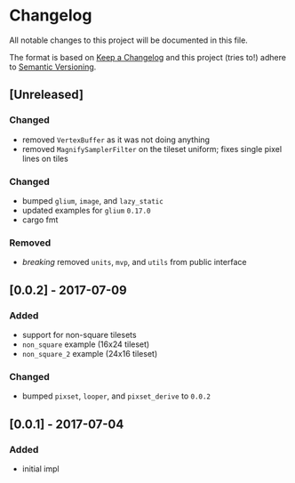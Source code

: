 # Changelog
All notable changes to this project will be documented in this file.

The format is based on [Keep a Changelog](http://keepachangelog.com/en/1.0.0/)
and this project (tries to!) adhere to [Semantic Versioning](http://semver.org/spec/v2.0.0.html).

## [Unreleased]

### Changed
- removed `VertexBuffer` as it was not doing anything
- removed `MagnifySamplerFilter` on the tileset uniform; fixes single pixel lines on tiles

### Changed
- bumped `glium`, `image`, and `lazy_static`
- updated examples for `glium` `0.17.0`
- cargo fmt

### Removed
- *breaking* removed `units`, `mvp`, and `utils` from public interface

## [0.0.2] - 2017-07-09

### Added
- support for non-square tilesets
- `non_square` example (16x24 tileset)
- `non_square_2` example (24x16 tileset)

### Changed
- bumped `pixset`, `looper`, and `pixset_derive` to `0.0.2`

## [0.0.1] - 2017-07-04

### Added
- initial impl
